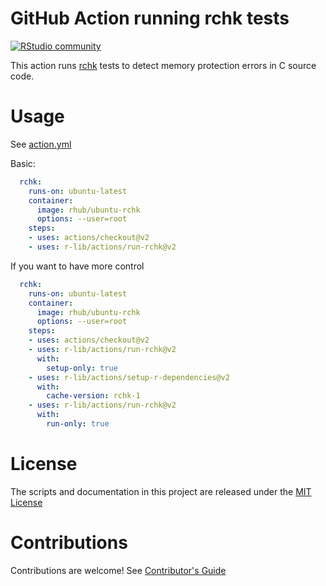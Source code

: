 # GitHub Action running rchk tests


[![RStudio community](https://img.shields.io/badge/community-github--actions-blue?style=social&logo=rstudio&logoColor=75AADB)](https://community.rstudio.com/new-topic?category=Package%20development&tags=github-actions)

This action runs [rchk](https://github.com/kalibera/rchk) tests to detect memory protection errors in C source code.

# Usage

See [action.yml](action.yml)

Basic:
```yml
  rchk:
    runs-on: ubuntu-latest
    container:
      image: rhub/ubuntu-rchk
      options: --user=root
    steps:
    - uses: actions/checkout@v2
    - uses: r-lib/actions/run-rchk@v2
```

If you want to have more control
```yml
  rchk:
    runs-on: ubuntu-latest
    container:
      image: rhub/ubuntu-rchk
      options: --user=root
    steps:
    - uses: actions/checkout@v2
    - uses: r-lib/actions/run-rchk@v2
      with:
        setup-only: true
    - uses: r-lib/actions/setup-r-dependencies@v2
      with:
        cache-version: rchk-1
    - uses: r-lib/actions/run-rchk@v2
      with:
        run-only: true
```

# License

The scripts and documentation in this project are released under the [MIT License](LICENSE)

# Contributions

Contributions are welcome!  See [Contributor's Guide](docs/contributors.md)
